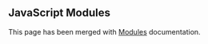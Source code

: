 JavaScript Modules
-------------------------

This page has been merged with [Modules](documentation/modules) documentation.
